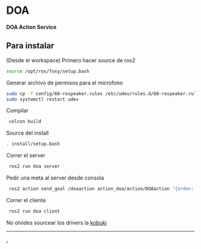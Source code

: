 # DOA
**DOA Action Service**

## Para instalar

(Desde el workspace)
Primero hacer source de ros2 
```bash
source /opt/ros/foxy/setup.bash 
 ``` 
Generar archivo de permisos para el microfono
```bash
sudo cp -f config/60-respeaker.rules /etc/udev/rules.d/60-respeaker.rules
sudo systemctl restart udev
```
Compilar 
```bash
 colcon build
 ``` 
 Source del install
 ```bash
 . install/setup.bash
 ``` 
Correr el server
```bash
 ros2 run doa server
 ``` 
Pedir una meta al server desde consola
```bash
 ros2 action send_goal /doaaction action_doa/action/DOAaction "{orden: 0}" --feedback
 ``` 
Correr el cliente
```bash
 ros2 run doa client
 ``` 
No olvides sourcear los drivers la [kobuki](https://sites.google.com/ciencias.unam.mx/robotica-movil/kobuki-ros2)

---

[.](https://open.spotify.com/track/4jmLj7bALZTQoe93dT623W)

